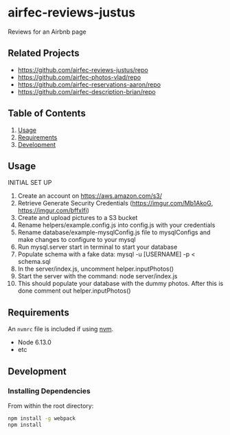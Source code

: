 # airfec-reviews-justus
Reviews for an Airbnb page

## Related Projects

  - https://github.com/airfec-reviews-justus/repo
  - https://github.com/airfec-photos-vlad/repo
  - https://github.com/airfec-reservations-aaron/repo
  - https://github.com/airfec-description-brian/repo

## Table of Contents

1. [Usage](#Usage)
1. [Requirements](#requirements)
1. [Development](#development)

## Usage

INITIAL SET UP 
1. Create an account on https://aws.amazon.com/s3/
2. Retrieve Generate Security Credentials (https://imgur.com/Mb1AkoG, https://imgur.com/bffxIfi)
3. Create and upload pictures to a S3 bucket
3. Rename helpers/example.config.js into config.js with your credentials
4. Rename database/example-mysqlConfig.js file to mysqlConfigs and make changes to configure to your mysql
5. Run mysql.server start in terminal to start your database
6. Populate schema with a fake data: mysql -u [USERNAME] -p < schema.sql
7. In the server/index.js, uncomment helper.inputPhotos()
8. Start the server with the command: node server/index.js
9. This should populate your database with the dummy photos. After this is done comment out helper.inputPhotos()

## Requirements

An `nvmrc` file is included if using [nvm](https://github.com/creationix/nvm).

- Node 6.13.0
- etc

## Development

### Installing Dependencies

From within the root directory:

```sh
npm install -g webpack
npm install
```

